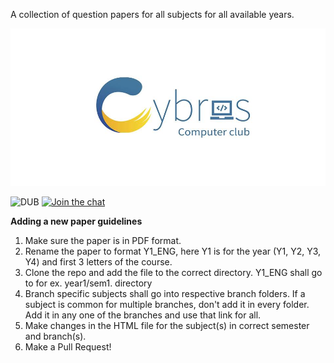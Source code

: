 
A collection of question papers for all subjects for all available years.

![Cybros](https://github.com/phunsukwangdu/image/blob/master/cybros.jpg)

![DUB](https://img.shields.io/dub/l/vibe-d.svg?style=flat) [![Join the chat](https://img.shields.io/badge/gitter-join%20chat%20%E2%86%92-brightgreen.svg)](https://gitter.im/LNMIIT-Computer-Club/Lobby)


**Adding a new paper guidelines**

 1. Make sure the paper is in PDF format. 
 2. Rename the paper to format Y1_ENG, here Y1 is for the year (Y1, Y2, Y3, Y4) and first 3 letters of the course.
 3. Clone the repo and add the file to the correct directory. 
    Y1_ENG shall go to for ex. year1/sem1. directory
 4. Branch specific subjects shall go into respective branch folders. If a subject is common for multiple branches, don't add    it in every folder. Add it in any one of the branches and use that link for all.
 5. Make changes in the HTML file for the subject(s) in correct semester and branch(s). 
 6. Make a Pull Request!



